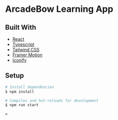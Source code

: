 # ArcadeBow Learning App

## Built With

- [React](https://reactjs.org/)
- [Typescript](https://www.typescriptlang.org/)
- [Tailwind CSS](https://tailwindcss.com/)
- [Framer Motion](https://www.framer.com/motion/)
- [Iconify](https://iconify.design/)

## Setup

```bash
# Install dependencies
$ npm install

# Compiles and hot-reloads for development
$ npm run start

=
```
